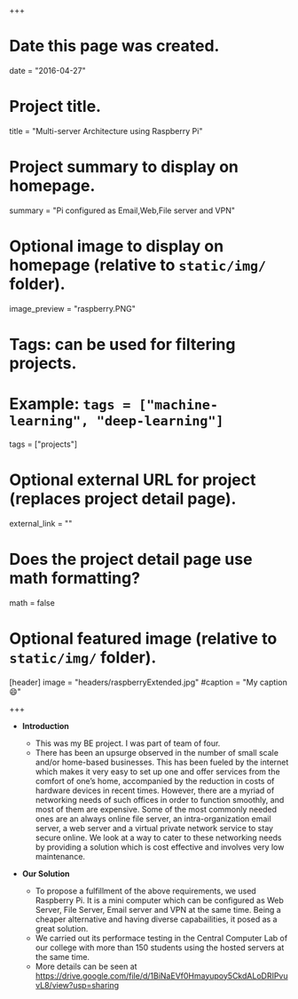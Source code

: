 +++
# Date this page was created.
date = "2016-04-27"

# Project title.
title = "Multi-server Architecture using Raspberry Pi"

# Project summary to display on homepage.
summary = "Pi configured as Email,Web,File server and VPN"

# Optional image to display on homepage (relative to `static/img/` folder).
image_preview = "raspberry.PNG"

# Tags: can be used for filtering projects.
# Example: `tags = ["machine-learning", "deep-learning"]`
tags = ["projects"]

# Optional external URL for project (replaces project detail page).
external_link = ""

# Does the project detail page use math formatting?
math = false

# Optional featured image (relative to `static/img/` folder).
[header]
image = "headers/raspberryExtended.jpg"
#caption = "My caption :smile:"

+++

* **Introduction**
	* This was my BE project. I was part of team of four.
	* There has been an upsurge observed in the number of small scale and/or home-based businesses. This has been fueled by the internet which makes it very easy to set up one and offer services from the comfort of one’s home, accompanied by the reduction in costs of hardware devices in recent times. However, there are a myriad of networking needs of such offices in order to function smoothly, and most of them are expensive. Some of the most commonly needed ones are an always online file server, an intra-organization email server, a web server and a virtual private network service to stay secure online. We look at a way to cater to these networking needs by providing a solution which is cost effective and involves very low maintenance. 

* **Our Solution**
	* To propose a fulfillment of the above requirements, we used Raspberry Pi. It is a mini computer which can be configured as Web Server, File Server, Email server and VPN at the same time. Being a cheaper alternative and having diverse capabailities, it posed as a great solution.
	* We carried out its performace testing in the Central Computer Lab of our college with more than 150 students using the hosted servers at the same time.
	* More details can be seen at https://drive.google.com/file/d/1BiNaEVf0Hmayupoy5CkdALoDRIPvuvL8/view?usp=sharing